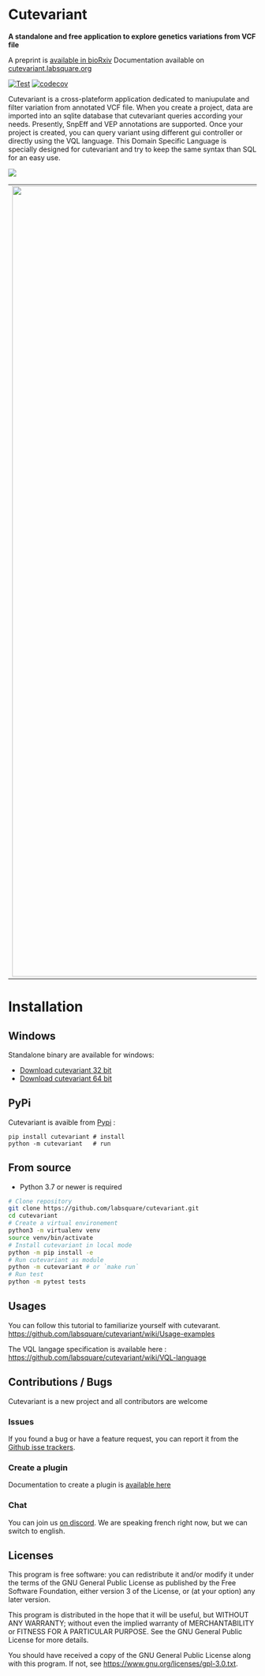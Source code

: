 # Cutevariant

**A standalone and free application to explore genetics variations from VCF file**

A preprint is [available in bioRxiv](https://www.biorxiv.org/content/10.1101/2021.02.10.430619v1)
Documentation available on [cutevariant.labsquare.org](cutevariant.labsquare.org/)

[![Test](https://github.com/labsquare/cutevariant/actions/workflows/test.workflows.yml/badge.svg)](https://github.com/labsquare/cutevariant/actions/workflows/test.workflows.yml) [![codecov](https://codecov.io/gh/labsquare/cutevariant/branch/devel/graph/badge.svg?token=p5CNtiNIfD)](https://codecov.io/gh/labsquare/cutevariant)

Cutevariant is a cross-plateform application dedicated to maniupulate and filter variation from annotated VCF file. 
When you create a project, data are imported into an sqlite database that cutevariant queries according your needs. 
Presently, SnpEff and VEP annotations are supported. 
Once your project is created, you can query variant using different gui controller or directly using the VQL language. This Domain Specific Language is specially designed for cutevariant and try to keep the same syntax than SQL for an easy use.

![](https://raw.githubusercontent.com/labsquare/cutevariant/master/screencast.gif)



| | | |
|:-------------------------:|:-------------------------:|:-------------------------:|
|<img width="1604" alt="screen shot 2017-08-07 at 12 18 15 pm" src="https://raw.githubusercontent.com/labsquare/cutevariant/master/screenshot1.png"> |<img width="1604" alt="screen shot 2017-08-07 at 12 18 15 pm" src="https://raw.githubusercontent.com/labsquare/cutevariant/master/screenshot2.png">|<img width="1604" alt="screen shot 2017-08-07 at 12 18 15 pm" src="https://raw.githubusercontent.com/labsquare/cutevariant/master/screenshot4.png">|


# Installation

## Windows 
Standalone binary are available for windows:  
- [Download cutevariant 32 bit](https://github.com/labsquare/cutevariant/releases/latest/download/cutevariant-standalone-x86.zip)
- [Download cutevariant 64 bit](https://github.com/labsquare/cutevariant/releases/latest/download/cutevariant-standalone-x64.zip)

## PyPi
Cutevariant is avaible from [Pypi](https://pypi.org/project/cutevariant/) : 

    pip install cutevariant # install
    python -m cutevariant   # run

## From source 
- Python 3.7 or newer is required  

```bash
# Clone repository
git clone https://github.com/labsquare/cutevariant.git
cd cutevariant
# Create a virtual environement
python3 -m virtualenv venv 
source venv/bin/activate
# Install cutevariant in local mode
python -m pip install -e 
# Run cutevariant as module 
python -m cutevariant # or `make run`
# Run test 
python -m pytest tests
```

## Usages 
You can follow this tutorial to familiarize yourself with cutevarant.       
https://github.com/labsquare/cutevariant/wiki/Usage-examples

The VQL langage specification is available here :      
https://github.com/labsquare/cutevariant/wiki/VQL-language

## Contributions / Bugs
Cutevariant is a new project and all contributors are welcome
### Issues
If you found a bug or have a feature request, you can report it from the [Github isse trackers](https://github.com/labsquare/cutevariant/issues).

### Create a plugin
Documentation to create a plugin is [available here](https://github.com/labsquare/cutevariant/wiki/Plugins)

### Chat 
You can join us [on discord](https://discord.gg/7sSH4VSPKK). We are speaking french right now, but we can switch to english. 

## Licenses
This program is free software: you can redistribute it and/or modify it under the terms of the GNU General Public License as published by the Free Software Foundation, either version 3 of the License, or (at your option) any later version.

This program is distributed in the hope that it will be useful, but WITHOUT ANY WARRANTY; without even the implied warranty of MERCHANTABILITY or FITNESS FOR A PARTICULAR PURPOSE. See the GNU General Public License for more details.

You should have received a copy of the GNU General Public License along with this program. If not, see https://www.gnu.org/licenses/gpl-3.0.txt.
